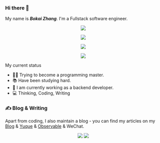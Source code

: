 ### Hi there 👋


My name is ***Bokai Zhang***. I'm a Fullstack software engineer. 
<p align="center">
  <a href="https://skillicons.dev">
    <img src="https://skillicons.dev/icons?i=go" />
  </a>
</p>
<p align="center">
  <a href="https://skillicons.dev">
    <img src="https://skillicons.dev/icons?i=js,react,vue,flutter,tailwind" />
  </a>
</p>
<p align="center">
  <a href="https://skillicons.dev">
    <img src="https://skillicons.dev/icons?i=mysql,mongo" />
  </a>
</p>
<p align="center">
  <a href="https://skillicons.dev">
    <img src="https://skillicons.dev/icons?i=docker" />
  </a>
</p>

 My current status
- :man_scientist: Trying to become a programming master.
- :books: Have been studying hard.
- :thinking: I am currently working as a backend developer.
- :computer: Thinking, Coding, Writing

### &#x270d; Blog & Writing

Apart from coding, I also maintain a blog - you can find my articles on my [Blog](https://zhangbokai614.github.io) & [Yuque](https://www.yuque.com/pluto-) & [Observable](https://observablehq.com/@zhangbokai614) & WeChat.

<p align="center">
  <img src="https://github.com/Zhangbokai614/Zhangbokai614/assets/64344118/1dcd1777-718b-4cc9-bf30-3e2fc31ffdb0" />
  <img src="https://github.com/Zhangbokai614/Zhangbokai614/assets/64344118/a2e0dd99-e907-4d41-be86-3d4b39e4323f" />
</p>

